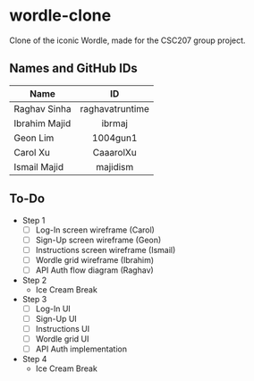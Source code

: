 # wordle-clone
Clone of the iconic Wordle, made for the CSC207 group project.

## Names and GitHub IDs
| Name          |       ID        |
|---------------|:---------------:|
| Raghav Sinha  | raghavatruntime |
| Ibrahim Majid |     ibrmaj      |
| Geon Lim      |    1004gun1     |
| Carol Xu      |    CaaarolXu    |
| Ismail Majid  |    majidism     |

## To-Do
- Step 1
  - [ ] Log-In screen wireframe (Carol)
  - [ ] Sign-Up screen wireframe (Geon)
  - [ ] Instructions screen wireframe (Ismail)
  - [ ] Wordle grid wireframe (Ibrahim)
  - [ ] API Auth flow diagram (Raghav)
- Step 2
  - Ice Cream Break
- Step 3
  - [ ] Log-In UI
  - [ ] Sign-Up UI
  - [ ] Instructions UI
  - [ ] Wordle grid UI
  - [ ] API Auth implementation
- Step 4
  - Ice Cream Break
